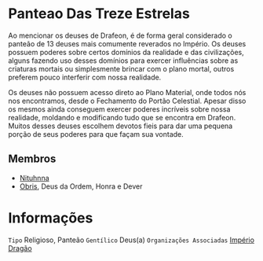 <!-- TITLE: Panteão das Treze Estrelas -->
<!-- SUBTITLE: Visão geral sobre Panteão das Treze Estrelas -->

# Panteao Das Treze Estrelas
Ao mencionar os deuses de Drafeon, é de forma geral considerado o panteão de 13 deuses mais comumente reverados no Império. Os deuses possuem poderes sobre certos domínios da realidade e das civilizações, alguns fazendo uso desses domínios para exercer influências sobre as criaturas mortais ou simplesmente brincar com o plano mortal, outros preferem pouco interferir com nossa realidade.

Os deuses não possuem acesso direto ao Plano Material, onde todos nós nos encontramos, desde o Fechamento do Portão Celestial. Apesar disso os mesmos ainda conseguem exercer poderes incríveis sobre nossa realidade, moldando e modificando tudo que se encontra em Drafeon. Muitos desses deuses escolhem devotos fieis para dar uma pequena porção de seus poderes para que façam sua vontade.

## Membros
* [Nituhnna](http://localhost/divindades/panteao-das-treze-estrelas/nituhnna#nituhnna)
* [Obris](http://localhost/divindades/panteao-das-treze-estrelas/obris#obris), Deus da Ordem, Honra e Dever

# Informações
`Tipo` Religioso, Panteão
`Gentílico` Deus(a)
`Organizações Associadas` [Império Dragão](http://localhost/faccoes/imperio-dragao#imperio-dragao)